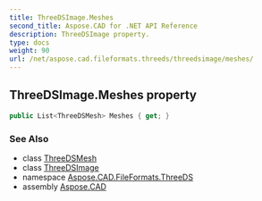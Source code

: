 ```yaml
---
title: ThreeDSImage.Meshes
second_title: Aspose.CAD for .NET API Reference
description: ThreeDSImage property. 
type: docs
weight: 90
url: /net/aspose.cad.fileformats.threeds/threedsimage/meshes/
---
```

## ThreeDSImage.Meshes property

```csharp
public List<ThreeDSMesh> Meshes { get; }
```

### See Also

* class [ThreeDSMesh](../../../aspose.cad.fileformats.threeds.elements/threedsmesh/)
* class [ThreeDSImage](../)
* namespace [Aspose.CAD.FileFormats.ThreeDS](../../threedsimage/)
* assembly [Aspose.CAD](../../../)


